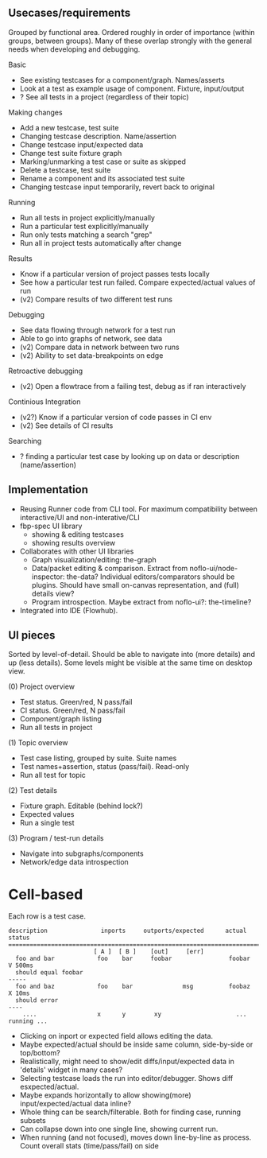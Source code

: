 
Usecases/requirements
---------
Grouped by functional area. Ordered roughly in order of importance (within groups, between groups).
Many of these overlap strongly with the general needs when developing and debugging.

Basic

- See existing testcases for a component/graph. Names/asserts
- Look at a test as example usage of component. Fixture, input/output
- ? See all tests in a project (regardless of their topic)

Making changes

- Add a new testcase, test suite
- Changing testcase description. Name/assertion
- Change testcase input/expected data
- Change test suite fixture graph
- Marking/unmarking a test case or suite as skipped
- Delete a testcase, test suite
- Rename a component and its associated test suite
- Changing testcase input temporarily, revert back to original

Running

- Run all tests in project explicitly/manually
- Run a particular test explicitly/manually
- Run only tests matching a search "grep"
- Run all in project tests automatically after change

Results

- Know if a particular version of project passes tests locally
- See how a particular test run failed. Compare expected/actual values of run
- (v2) Compare results of two different test runs

Debugging

- See data flowing through network for a test run
- Able to go into graphs of network, see data
- (v2) Compare data in network between two runs
- (v2) Ability to set data-breakpoints on edge

Retroactive debugging

- (v2) Open a flowtrace from a failing test, debug as if ran interactively

Continious Integration

- (v2?) Know if a particular version of code passes in CI env
- (v2) See details of CI results

Searching

- ? finding a particular test case by looking up on data or description (name/assertion)

Implementation
--------------

- Reusing Runner code from CLI tool.
For maximum compatibility between interactive/UI and non-interative/CLI
- fbp-spec UI library
    - showing & editing testcases
    - showing results overview
- Collaborates with other UI libraries
    - Graph visualization/editing: the-graph
    - Data/packet editing & comparison. Extract from noflo-ui/node-inspector: the-data?
    Individual editors/comparators should be plugins.
    Should have small on-canvas representation, and (full) details view?
    - Program introspection. Maybe extract from noflo-ui?: the-timeline?
- Integrated into IDE (Flowhub).


UI pieces
---------
Sorted by level-of-detail.
Should be able to navigate into (more details) and up (less details).
Some levels might be visible at the same time on desktop view.

(0) Project overview

- Test status. Green/red, N pass/fail
- CI status. Green/red, N pass/fail
- Component/graph listing
- Run all tests in project

(1) Topic overview

- Test case listing, grouped by suite. Suite names
- Test names+assertion, status (pass/fail). Read-only
- Run all test for topic

(2) Test details

- Fixture graph. Editable (behind lock?)
- Expected values
- Run a single test

(3) Program / test-run details

- Navigate into subgraphs/components
- Network/edge data introspection


# Cell-based 

Each row is a test case.
    
    description               inports     outports/expected      actual     status
    ==========================================================================
                            [ A ]  [ B ]    [out]     [err]
      foo and bar            foo    bar     foobar                foobar    V 500ms
      should equal foobar
    -----
      foo and baz            foo    bar              msg          foobaz    X 10ms
      should error
    ----
        ....                 x      y        xy                     ... running ...


- Clicking on inport or expected field allows editing the data.
- Maybe expected/actual should be inside same column, side-by-side or top/bottom?
- Realistically, might need to show/edit diffs/input/expected data in 'details' widget in many cases?
- Selecting testcase loads the run into editor/debugger. Shows diff esxpected/actual.
- Maybe expands horizontally to allow showing(more) input/expected/actual data inline?
- Whole thing can be search/filterable. Both for finding case, running subsets
- Can collapse down into one single line, showing current run.
- When running (and not focused), moves down line-by-line as process. Count overall stats (time/pass/fail) on side

